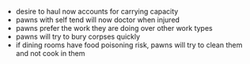  - desire to haul now accounts for carrying capacity
 - pawns with self tend will now doctor when injured
 - pawns prefer the work they are doing over other work types
 - pawns will try to bury corpses quickly
 - if dining rooms have food poisoning risk, pawns will try to clean them and
   not cook in them